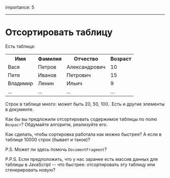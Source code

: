 importance: 5

---

# Отсортировать таблицу

Есть таблица:

<table>
<tr>
  <th>Имя</th>
  <th>Фамилия</th>
  <th>Отчество</th>
  <th>Возраст</th>
</tr>
<tr>
  <td>Вася</td>
  <td>Петров</td>
  <td>Александрович</td>
  <td>10</td>
</tr>
<tr>
  <td>Петя</td>
  <td>Иванов</td>
  <td>Петрович</td>
  <td>15</td>
</tr>
<tr>
  <td>Владимир</td>
  <td>Ленин</td>
  <td>Ильич</td>
  <td>9</td>
</tr>
<tr>
  <td>...</td>
  <td>...</td>
  <td>...</td>
  <td>...</td>
</tr>
</table>

Строк в таблице много: может быть 20, 50, 100.. Есть и другие элементы в документе.

Как бы вы предложили отсортировать содержимое таблицы по полю `Возраст`? Обдумайте алгоритм, реализуйте его.

Как сделать, чтобы сортировка работала как можно быстрее? А если в таблице 10000 строк (бывает и такое)?

P.S. Может ли здесь помочь `DocumentFragment`?

P.P.S. Если предположить, что у нас заранее есть массив данных для таблицы в JavaScript -- что быстрее: отсортировать эту таблицу или сгенерировать новую?